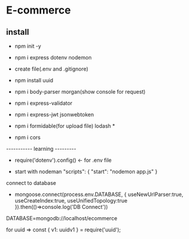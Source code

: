 # E-commerce

## install

- npm init -y

- npm i express dotenv nodemon

- create file(.env and .gitignore)

- npm install uuid

- npm i body-parser morgan(show console for request)

- npm i express-validator

- npm i express-jwt jsonwebtoken

- npm i formidable(for upload file) lodash * 

- npm i cors

----------- learning ---------

- require('dotenv').config()   <- for .env file

- start with nodeman
"scripts": {
    "start": "nodemon app.js"
    }

connect to database
- mongoose.connect(process.env.DATABASE, {
    useNewUrlParser:true,
    useCreateIndex:true,
    useUnifiedTopology:true 
}).then(()=>console.log('DB Connect'))

DATABASE=mongodb://localhost/ecommerce


for uuid => 
const { v1: uuidv1 } = require('uuid');